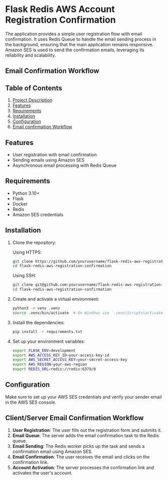 # Flask Redis AWS Account Registration Confirmation

The application provides a simple user registration flow with email confirmation. It uses Redis Queue to handle the email sending process in the background, ensuring that the main application remains responsive. Amazon SES is used to send the confirmation emails, leveraging its reliability and scalability.

## Email Confirmation Workflow

## Table of Contents

1. [Project Description](#project-description)
2. [Features](#features)
3. [Requirements](#requirements)
4. [Installation](#installation)
5. [Configuration](#configuration)
4. [Email confirmation Workflow](#email-confirmation-workflow)



## Features

- User registration with email confirmation
- Sending emails using Amazon SES
- Asynchronous email processing with Redis Queue

## Requirements

- Python 3.10+
- Flask
- Docker
- Redis
- Amazon SES credentials

## Installation

1. Clone the repository:

    Using HTTPS:
    ```bash
    git clone https://github.com/yourusername/flask-redis-aws-registration-confirmation.git
    cd flask-redis-aws-registration-confirmation
    ```

    Using SSH:
    ```bash
    git clone git@github.com:yourusername/flask-redis-aws-registration-confirmation.git
    cd flask-redis-aws-registration-confirmation
    ```

2. Create and activate a virtual environment:

    ```sh
    python3 -m venv .venv
    source .venv/bin/activate  # On Windows use `.venv\Scripts\activate`
    ```

3. Install the dependencies:

    ```sh
    pip install -r requirements.txt
    ```
4. Set up your environment variables:

    ```sh
    export FLASK_ENV=development
    export AWS_ACCESS_KEY_ID=your-access-key-id
    export AWS_SECRET_ACCESS_KEY=your-secret-access-key
    export AWS_REGION=your-aws-region
    export REDIS_URL=redis://redis:6379/0
    ```
## Configuration

Make sure to set up your AWS SES credentials and verify your sender email in the AWS SES console.

## Client/Server Email Confirmation Workflow

1. **User Registration**: The user fills out the registration form and submits it.
2. **Email Queue**: The server adds the email confirmation task to the Redis queue.
3. **Email Sending**: The Redis worker picks up the task and sends a confirmation email using Amazon SES.
4. **Email Confirmation**: The user receives the email and clicks on the confirmation link.
5. **Account Activation**: The server processes the confirmation link and activates the user's account.


